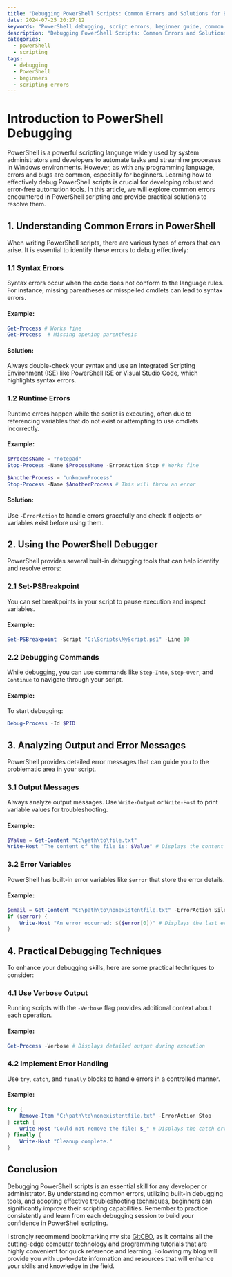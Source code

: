 ```yaml
---
title: "Debugging PowerShell Scripts: Common Errors and Solutions for Beginners"
date: 2024-07-25 20:27:12
keywords: "PowerShell debugging, script errors, beginner guide, common PowerShell issues, troubleshooting PowerShell scripts"
description: "Debugging PowerShell Scripts: Common Errors and Solutions for Beginners provides a comprehensive guide for novice programmers. This article focuses on understanding common errors encountered while writing PowerShell scripts and offers effective solutions to troubleshoot these issues. It covers essential debugging techniques, how to use built-in PowerShell features, and practical examples that enhance your scripting skills. By following this tutorial, beginners will gain confidence in identifying and resolving script errors efficiently, thereby improving their overall productivity and proficiency in PowerShell scripting."
categories:
  - powerShell
  - scripting
tags:
  - debugging
  - PowerShell
  - beginners
  - scripting errors
---
```


# Introduction to PowerShell Debugging

PowerShell is a powerful scripting language widely used by system administrators and developers to automate tasks and streamline processes in Windows environments. However, as with any programming language, errors and bugs are common, especially for beginners. Learning how to effectively debug PowerShell scripts is crucial for developing robust and error-free automation tools. In this article, we will explore common errors encountered in PowerShell scripting and provide practical solutions to resolve them.

<!-- more -->

## 1. Understanding Common Errors in PowerShell

When writing PowerShell scripts, there are various types of errors that can arise. It is essential to identify these errors to debug effectively:

### 1.1 Syntax Errors
Syntax errors occur when the code does not conform to the language rules. For instance, missing parentheses or misspelled cmdlets can lead to syntax errors.

#### Example:
```powershell
Get-Process # Works fine
Get-Process  # Missing opening parenthesis
```

#### Solution: 
Always double-check your syntax and use an Integrated Scripting Environment (ISE) like PowerShell ISE or Visual Studio Code, which highlights syntax errors.

### 1.2 Runtime Errors
Runtime errors happen while the script is executing, often due to referencing variables that do not exist or attempting to use cmdlets incorrectly.

#### Example:
```powershell
$ProcessName = "notepad"
Stop-Process -Name $ProcessName -ErrorAction Stop # Works fine

$AnotherProcess = "unknownProcess"
Stop-Process -Name $AnotherProcess # This will throw an error
```

#### Solution:
Use `-ErrorAction` to handle errors gracefully and check if objects or variables exist before using them.

## 2. Using the PowerShell Debugger

PowerShell provides several built-in debugging tools that can help identify and resolve errors:

### 2.1 Set-PSBreakpoint
You can set breakpoints in your script to pause execution and inspect variables.

#### Example:
```powershell
Set-PSBreakpoint -Script "C:\Scripts\MyScript.ps1" -Line 10
```

### 2.2 Debugging Commands
While debugging, you can use commands like `Step-Into`, `Step-Over`, and `Continue` to navigate through your script.

#### Example:
To start debugging:
```powershell
Debug-Process -Id $PID
```

## 3. Analyzing Output and Error Messages

PowerShell provides detailed error messages that can guide you to the problematic area in your script.

### 3.1 Output Messages
Always analyze output messages. Use `Write-Output` or `Write-Host` to print variable values for troubleshooting.

#### Example:
```powershell
$Value = Get-Content "C:\path\to\file.txt"
Write-Host "The content of the file is: $Value" # Displays the content for verification
```

### 3.2 Error Variables
PowerShell has built-in error variables like `$error` that store the error details.

#### Example:
```powershell
$email = Get-Content "C:\path\to\nonexistentfile.txt" -ErrorAction SilentlyContinue
if ($error) {
    Write-Host "An error occurred: $($error[0])" # Displays the last error
}
```

## 4. Practical Debugging Techniques

To enhance your debugging skills, here are some practical techniques to consider:

### 4.1 Use Verbose Output
Running scripts with the `-Verbose` flag provides additional context about each operation.

#### Example:
```powershell
Get-Process -Verbose # Displays detailed output during execution
```

### 4.2 Implement Error Handling
Use `try`, `catch`, and `finally` blocks to handle errors in a controlled manner.

#### Example:
```powershell
try {
    Remove-Item "C:\path\to\nonexistentfile.txt" -ErrorAction Stop
} catch {
    Write-Host "Could not remove the file: $_" # Displays the catch error message
} finally {
    Write-Host "Cleanup complete."
}
```

## Conclusion

Debugging PowerShell scripts is an essential skill for any developer or administrator. By understanding common errors, utilizing built-in debugging tools, and adopting effective troubleshooting techniques, beginners can significantly improve their scripting capabilities. Remember to practice consistently and learn from each debugging session to build your confidence in PowerShell scripting.

I strongly recommend bookmarking my site [GitCEO](https://gitceo.com), as it contains all the cutting-edge computer technology and programming tutorials that are highly convenient for quick reference and learning. Following my blog will provide you with up-to-date information and resources that will enhance your skills and knowledge in the field.